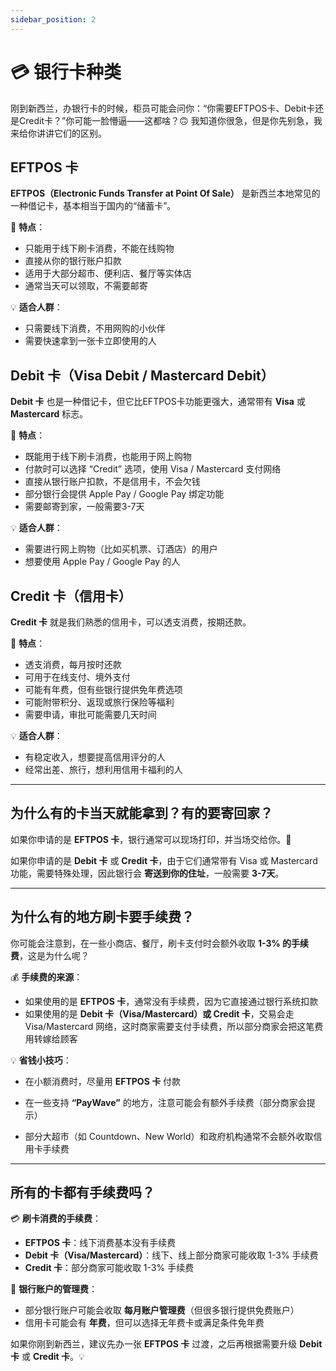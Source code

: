 ```yaml
---
sidebar_position: 2
---
```


# 💳 银行卡种类

刚到新西兰，办银行卡的时候，柜员可能会问你：“你需要EFTPOS卡、Debit卡还是Credit卡？”你可能一脸懵逼——这都啥？🙃 我知道你很急，但是你先别急，我来给你讲讲它们的区别。

## EFTPOS 卡

**EFTPOS（Electronic Funds Transfer at Point Of Sale）** 是新西兰本地常见的一种借记卡，基本相当于国内的“储蓄卡”。

🔹 **特点**：

- 只能用于线下刷卡消费，不能在线购物
- 直接从你的银行账户扣款
- 适用于大部分超市、便利店、餐厅等实体店
- 通常当天可以领取，不需要邮寄

💡 **适合人群**：

- 只需要线下消费，不用网购的小伙伴
- 需要快速拿到一张卡立即使用的人

## Debit 卡（Visa Debit / Mastercard Debit）

**Debit 卡** 也是一种借记卡，但它比EFTPOS卡功能更强大，通常带有 **Visa** 或 **Mastercard** 标志。

🔹 **特点**：

- 既能用于线下刷卡消费，也能用于网上购物
- 付款时可以选择 “Credit” 选项，使用 Visa / Mastercard 支付网络
- 直接从银行账户扣款，不是信用卡，不会欠钱
- 部分银行会提供 Apple Pay / Google Pay 绑定功能
- 需要邮寄到家，一般需要3-7天

💡 **适合人群**：

- 需要进行网上购物（比如买机票、订酒店）的用户
- 想要使用 Apple Pay / Google Pay 的人

## Credit 卡（信用卡）

**Credit 卡** 就是我们熟悉的信用卡，可以透支消费，按期还款。

🔹 **特点**：

- 透支消费，每月按时还款
- 可用于在线支付、境外支付
- 可能有年费，但有些银行提供免年费选项
- 可能附带积分、返现或旅行保险等福利
- 需要申请，审批可能需要几天时间

💡 **适合人群**：

- 有稳定收入，想要提高信用评分的人
- 经常出差、旅行，想利用信用卡福利的人

---

## 为什么有的卡当天就能拿到？有的要寄回家？

如果你申请的是 **EFTPOS 卡**，银行通常可以现场打印，并当场交给你。📍

如果你申请的是 **Debit 卡** 或 **Credit 卡**，由于它们通常带有 Visa 或 Mastercard 功能，需要特殊处理，因此银行会 **寄送到你的住址**，一般需要 **3-7天**。

---

## 为什么有的地方刷卡要手续费？

你可能会注意到，在一些小商店、餐厅，刷卡支付时会额外收取 **1-3% 的手续费**，这是为什么呢？

💰 **手续费的来源**：

- 如果使用的是 **EFTPOS 卡**，通常没有手续费，因为它直接通过银行系统扣款
- 如果使用的是 **Debit 卡（Visa/Mastercard）或 Credit 卡**，交易会走 Visa/Mastercard 网络，这时商家需要支付手续费，所以部分商家会把这笔费用转嫁给顾客

💡 **省钱小技巧**：

- 在小额消费时，尽量用 **EFTPOS 卡** 付款

- 在一些支持 **“PayWave”** 的地方，注意可能会有额外手续费（部分商家会提示）
- 部分大超市（如 Countdown、New World）和政府机构通常不会额外收取信用卡手续费

---

## 所有的卡都有手续费吗？

💳 **刷卡消费的手续费**：

- **EFTPOS 卡**：线下消费基本没有手续费
- **Debit 卡（Visa/Mastercard）**：线下、线上部分商家可能收取 1-3% 手续费
- **Credit 卡**：部分商家可能收取 1-3% 手续费

🏦 **银行账户的管理费**：

- 部分银行账户可能会收取 **每月账户管理费**（但很多银行提供免费账户）
- 信用卡可能会有 **年费**，但可以选择无年费卡或满足条件免年费

如果你刚到新西兰，建议先办一张 **EFTPOS 卡** 过渡，之后再根据需要升级 **Debit 卡** 或 **Credit 卡**。💡

